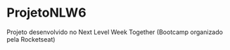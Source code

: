 # ProjetoNLW6
Projeto desenvolvido no Next Level Week Together (Bootcamp organizado pela Rocketseat)
